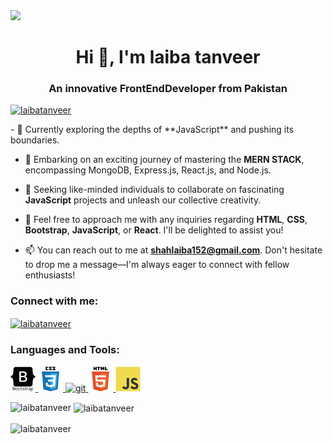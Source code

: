 <img src = "https://scontent.fkhi4-3.fna.fbcdn.net/v/t39.30808-6/286712598_111894744875608_5547918998843983187_n.jpg?stp=dst-jpg_p960x960&_nc_cat=104&ccb=1-7&_nc_sid=e3f864&_nc_ohc=6XM76GNJOQ0AX91wD6E&_nc_zt=23&_nc_ht=scontent.fkhi4-3.fna&oh=00_AfD7bpwlpCx-E7p6L_CDSX9sD2QCu0iqvOoEapHWDP9gOQ&oe=648A2F27" width="50%">

<h1 align="center">Hi 👋, I'm laiba tanveer</h1>
<h3 align="center">An innovative FrontEndDeveloper from Pakistan</h3>

<p align="left"> <a href="https://github.com/ryo-ma/github-profile-trophy"><img src="https://github-profile-trophy.vercel.app/?username=laibatanveer" alt="laibatanveer" /></a> </p>
- 🔭 Currently exploring the depths of **JavaScript** and pushing its boundaries.

- 🌱 Embarking on an exciting journey of mastering the **MERN STACK**, encompassing MongoDB, Express.js, React.js, and Node.js.

- 👯 Seeking like-minded individuals to collaborate on fascinating **JavaScript** projects and unleash our collective creativity.

- 💬 Feel free to approach me with any inquiries regarding **HTML**, **CSS**, **Bootstrap**, **JavaScript**, or **React**. I'll be delighted to assist you!

- 📫 You can reach out to me at **shahlaiba152@gmail.com**. Don't hesitate to drop me a message—I'm always eager to connect with fellow enthusiasts!
<h3 align="left">Connect with me:</h3>
<p align="left">
<a href="https://linkedin.com/in/laibatanveer" target="blank"><img align="center" src="https://raw.githubusercontent.com/rahuldkjain/github-profile-readme-generator/master/src/images/icons/Social/linked-in-alt.svg" alt="laibatanveer" height="30" width="40" /></a>
</p>

<h3 align="left">Languages and Tools:</h3>
<p align="left"> <a href="https://getbootstrap.com" target="_blank" rel="noreferrer"> <img src="https://raw.githubusercontent.com/devicons/devicon/master/icons/bootstrap/bootstrap-plain-wordmark.svg" alt="bootstrap" width="40" height="40"/> </a> <a href="https://www.w3schools.com/css/" target="_blank" rel="noreferrer"> <img src="https://raw.githubusercontent.com/devicons/devicon/master/icons/css3/css3-original-wordmark.svg" alt="css3" width="40" height="40"/> </a> <a href="https://git-scm.com/" target="_blank" rel="noreferrer"> <img src="https://www.vectorlogo.zone/logos/git-scm/git-scm-icon.svg" alt="git" width="40" height="40"/> </a> <a href="https://www.w3.org/html/" target="_blank" rel="noreferrer"> <img src="https://raw.githubusercontent.com/devicons/devicon/master/icons/html5/html5-original-wordmark.svg" alt="html5" width="40" height="40"/> </a> <a href="https://developer.mozilla.org/en-US/docs/Web/JavaScript" target="_blank" rel="noreferrer"> <img src="https://raw.githubusercontent.com/devicons/devicon/master/icons/javascript/javascript-original.svg" alt="javascript" width="40" height="40"/> </a> </p>

<p><img align="left" src="https://github-readme-stats.vercel.app/api/top-langs?username=laibatanveer&show_icons=true&locale=en&layout=compact" alt="laibatanveer" /></p>

<p>&nbsp;<img align="center" src="https://github-readme-stats.vercel.app/api?username=laibatanveer&show_icons=true&locale=en" alt="laibatanveer" /></p>

<p><img align="center" src="https://github-readme-streak-stats.herokuapp.com/?user=laibatanveer&" alt="laibatanveer" /></p>

